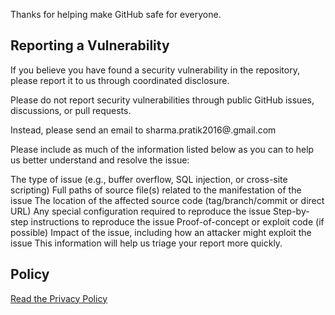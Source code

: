Thanks for helping make GitHub safe for everyone.


## Reporting a Vulnerability

If you believe you have found a security vulnerability in the repository, please report it to us through coordinated disclosure.

Please do not report security vulnerabilities through public GitHub issues, discussions, or pull requests.

Instead, please send an email to sharma.pratik2016@.gmail.com

Please include as much of the information listed below as you can to help us better understand and resolve the issue:

The type of issue (e.g., buffer overflow, SQL injection, or cross-site scripting)
Full paths of source file(s) related to the manifestation of the issue
The location of the affected source code (tag/branch/commit or direct URL)
Any special configuration required to reproduce the issue
Step-by-step instructions to reproduce the issue
Proof-of-concept or exploit code (if possible)
Impact of the issue, including how an attacker might exploit the issue
This information will help us triage your report more quickly.


## Policy

[Read the Privacy Policy](https://swipe-survey.vercel.app/privacy)
